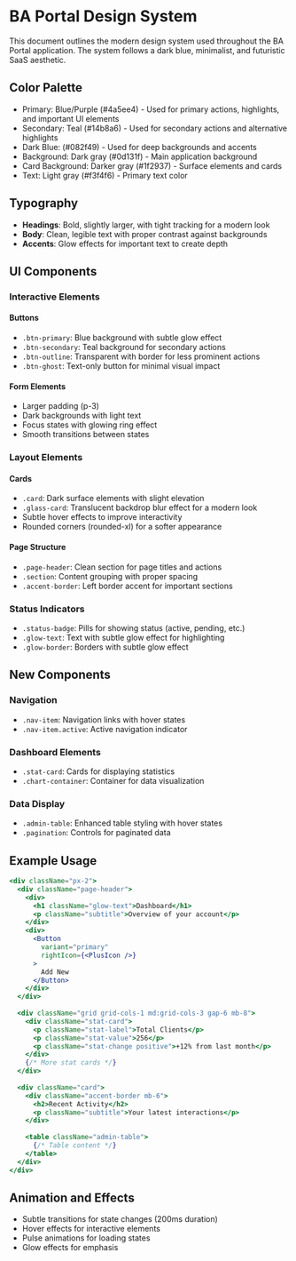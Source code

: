 # BA Portal Design System

This document outlines the modern design system used throughout the BA Portal application. The system follows a dark blue, minimalist, and futuristic SaaS aesthetic.

## Color Palette

- Primary: Blue/Purple (#4a5ee4) - Used for primary actions, highlights, and important UI elements
- Secondary: Teal (#14b8a6) - Used for secondary actions and alternative highlights
- Dark Blue: (#082f49) - Used for deep backgrounds and accents
- Background: Dark gray (#0d131f) - Main application background
- Card Background: Darker gray (#1f2937) - Surface elements and cards
- Text: Light gray (#f3f4f6) - Primary text color

## Typography

- **Headings**: Bold, slightly larger, with tight tracking for a modern look
- **Body**: Clean, legible text with proper contrast against backgrounds
- **Accents**: Glow effects for important text to create depth

## UI Components

### Interactive Elements

#### Buttons
- `.btn-primary`: Blue background with subtle glow effect
- `.btn-secondary`: Teal background for secondary actions
- `.btn-outline`: Transparent with border for less prominent actions
- `.btn-ghost`: Text-only button for minimal visual impact

#### Form Elements
- Larger padding (p-3)
- Dark backgrounds with light text
- Focus states with glowing ring effect
- Smooth transitions between states

### Layout Elements

#### Cards
- `.card`: Dark surface elements with slight elevation
- `.glass-card`: Translucent backdrop blur effect for a modern look
- Subtle hover effects to improve interactivity
- Rounded corners (rounded-xl) for a softer appearance

#### Page Structure
- `.page-header`: Clean section for page titles and actions
- `.section`: Content grouping with proper spacing
- `.accent-border`: Left border accent for important sections

### Status Indicators

- `.status-badge`: Pills for showing status (active, pending, etc.)
- `.glow-text`: Text with subtle glow effect for highlighting
- `.glow-border`: Borders with subtle glow effect

## New Components

### Navigation
- `.nav-item`: Navigation links with hover states
- `.nav-item.active`: Active navigation indicator

### Dashboard Elements
- `.stat-card`: Cards for displaying statistics
- `.chart-container`: Container for data visualization

### Data Display
- `.admin-table`: Enhanced table styling with hover states
- `.pagination`: Controls for paginated data

## Example Usage

```jsx
<div className="px-2">
  <div className="page-header">
    <div>
      <h1 className="glow-text">Dashboard</h1>
      <p className="subtitle">Overview of your account</p>
    </div>
    <div>
      <Button 
        variant="primary" 
        rightIcon={<PlusIcon />}
      >
        Add New
      </Button>
    </div>
  </div>
  
  <div className="grid grid-cols-1 md:grid-cols-3 gap-6 mb-8">
    <div className="stat-card">
      <p className="stat-label">Total Clients</p>
      <p className="stat-value">256</p>
      <p className="stat-change positive">+12% from last month</p>
    </div>
    {/* More stat cards */}
  </div>
  
  <div className="card">
    <div className="accent-border mb-6">
      <h2>Recent Activity</h2>
      <p className="subtitle">Your latest interactions</p>
    </div>
    
    <table className="admin-table">
      {/* Table content */}
    </table>
  </div>
</div>
```

## Animation and Effects

- Subtle transitions for state changes (200ms duration)
- Hover effects for interactive elements
- Pulse animations for loading states
- Glow effects for emphasis 